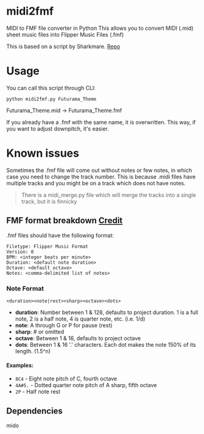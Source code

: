 # midi2fmf
MIDI to FMF file converter in Python
This allows you to convert MIDI (.mid) sheet music files into Flipper Music Files (.fmf)

This is based on a script by Sharkmare. [Repo](https://github.com/Sharkmare/Midi-to-fmf/)

# Usage
You can call this script through CLI:
```console
python midi2fmf.py Futurama_Theme
```
Futurama_Theme.mid -> Futurama_Theme.fmf

If you already have a .fmf with the same name, it is overwritten. This way, if you want to adjust downpitch, it's easier.
# Known issues
Sometimes the .fmf file will come out without notes or few notes, in which case you need to change the track number. This is because .midi files have multiple tracks and you might be on a track which does not have notes.
> There is a midi_merge.py file which will merge the tracks into a single track, but it is finnicky

## FMF format breakdown [Credit](https://github.com/Tonsil/flipper-music-files)

.fmf files should have the following format:

```
Filetype: Flipper Music Format
Version: 0
BPM: <integer beats per minute>
Duration: <default note duration>
Octave: <default octave>
Notes: <comma-delimited list of notes>
```

### Note Format

`<duration><note|rest><sharp><octave><dots>`

- **duration**: Number between 1 & 128, defaults to project duration. 1 is a full note, 2 is a half note, 4 is quarter note, etc. (i.e. 1/d)
- **note**: A through G or P for pause (rest)
- **sharp**: # or omitted
- **octave**: Between 1 & 16, defaults to project octave
- **dots**: Between 1 & 16 '.' characters. Each dot makes the note 150% of its length. (1.5^n)

#### Examples:

- `8C4` - Eight note pitch of C, fourth octave
- `4A#5.` - Dotted quarter note pitch of A sharp, fifth octave
- `2P` - Half note rest

## Dependencies
mido
